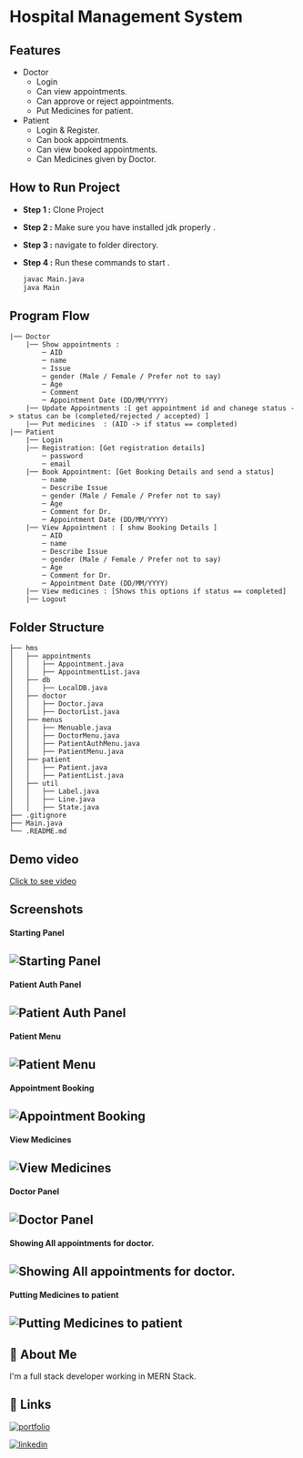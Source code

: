 # Hospital Management System

## Features
- Doctor
    - Login
    - Can view appointments.
    - Can approve or reject appointments.
    - Put Medicines for patient.
- Patient
    - Login & Register.
    - Can book appointments.
    - Can view booked appointments.
    - Can Medicines given by Doctor.


## How to Run Project

- **Step 1 :** Clone Project
- **Step 2 :** Make sure you have installed jdk properly .
- **Step 3 :** navigate to folder directory.
- **Step 4 :** Run these commands to start .

    ```bash
    javac Main.java
    java Main
    ```


## Program Flow 
    |── Doctor
        |── Show appointments :
            ─ AID
            ─ name
            ─ Issue
            ─ gender (Male / Female / Prefer not to say)
            ─ Age
            ─ Comment
            ─ Appointment Date (DD/MM/YYYY)
        |── Update Appointments :[ get appointment id and chanege status -> status can be (completed/rejected / accepted) ]
        |── Put medicines  : (AID -> if status == completed) 
    |── Patient
        |── Login
        |── Registration: [Get registration details]
            ─ password
            ─ email
        |── Book Appointment: [Get Booking Details and send a status]
            ─ name
            ─ Describe Issue
            ─ gender (Male / Female / Prefer not to say)
            ─ Age
            ─ Comment for Dr.
            ─ Appointment Date (DD/MM/YYYY)
        |── View Appointment : [ show Booking Details ]
            ─ AID
            ─ name
            ─ Describe Issue
            ─ gender (Male / Female / Prefer not to say)
            ─ Age
            ─ Comment for Dr.
            ─ Appointment Date (DD/MM/YYYY)
        |── View medicines : [Shows this options if status == completed]
        |── Logout
## Folder Structure



    ├── hms
    │   ├── appointments
    │   │   ├── Appointment.java
    │   │   ├── AppointmentList.java
    │   ├── db
    │   │   ├── LocalDB.java
    │   ├── doctor
    │   │   ├── Doctor.java
    │   │   ├── DoctorList.java
    │   ├── menus
    │   │   ├── Menuable.java
    │   │   ├── DoctorMenu.java
    │   │   ├── PatientAuthMenu.java
    │   │   ├── PatientMenu.java
    │   ├── patient
    │   │   ├── Patient.java
    │   │   ├── PatientList.java
    │   ├── util
    │   │   ├── Label.java
    │   │   ├── Line.java
    │   │   ├── State.java
    ├── .gitignore
    ├── Main.java
    └── .README.md

## Demo video

[Click to see video](https://drive.google.com/file/d/1El-CV6G66DBznUGBlQVTFQBzruAPoQqu/view?google_abuse=GOOGLE_ABUSE_EXEMPTION%3DID%3Dd41034a73aef6fff:TM%3D1689324433:C%3Dr:IP%3D2405:201:9000:3873:f57e:1536:a221:3385-:S%3DLjoV8uLQTq3hUkXOOKAbkvk%3B+path%3D/%3B+domain%3Dgoogle.com%3B+expires%3DFri,+14-Jul-2023+11:47:13+GMT)



## Screenshots

#### Starting Panel
![Starting Panel](https://raw.githubusercontent.com/Abhikr51/Core-Java-HMS/main/hms/screenshots/Starting-Panel.png)
---
#### Patient Auth Panel
![Patient Auth Panel](https://raw.githubusercontent.com/Abhikr51/Core-Java-HMS/main/hms/screenshots/Patient-authentication.png)
---
#### Patient Menu
![Patient Menu](https://raw.githubusercontent.com/Abhikr51/Core-Java-HMS/main/hms/screenshots/Patient-Menu.png)
---
#### Appointment Booking
![Appointment Booking](https://raw.githubusercontent.com/Abhikr51/Core-Java-HMS/main/hms/screenshots/book-appointment.png)
---
#### View Medicines
![View Medicines](https://raw.githubusercontent.com/Abhikr51/Core-Java-HMS/main/hms/screenshots/view-medicines-from-patient.png)
---
#### Doctor Panel
![Doctor Panel](https://raw.githubusercontent.com/Abhikr51/Core-Java-HMS/main/hms/screenshots/doctor-panel.png)
---
#### Showing All appointments for doctor.
![Showing All appointments for doctor.](https://raw.githubusercontent.com/Abhikr51/Core-Java-HMS/main/hms/screenshots/doctor-view-all-bookings.png)
---
#### Putting Medicines to patient
![Putting Medicines to patient](https://raw.githubusercontent.com/Abhikr51/Core-Java-HMS/main/hms/screenshots/put-medicines.png)
---



## 🚀 About Me
I'm a full stack developer working in MERN Stack.




## 🔗 Links
[![portfolio](https://img.shields.io/badge/my_portfolio-000?style=for-the-badge&logo=ko-fi&logoColor=white)](https://abhikr51.github.io/portfolio/)

[![linkedin](https://img.shields.io/badge/linkedin-0A66C2?style=for-the-badge&logo=linkedin&logoColor=white)](https://www.linkedin.com/in/abhijit-kumar-708b53192/)
